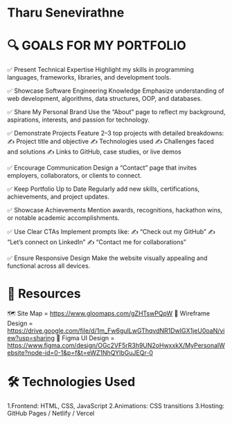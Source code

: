 # Tharu Senevirathne

# 🔍 GOALS FOR MY PORTFOLIO

✅ Present Technical Expertise
Highlight my skills in programming languages, frameworks, libraries, and development tools.

✅ Showcase Software Engineering Knowledge
Emphasize understanding of web development, algorithms, data structures, OOP, and databases.

✅ Share My Personal Brand
Use the “About” page to reflect my background, aspirations, interests, and passion for technology.

✅ Demonstrate Projects
Feature 2–3 top projects with detailed breakdowns:
    ✍️ Project title and objective
    ✍️ Technologies used
    ✍️ Challenges faced and solutions
    ✍️ Links to GitHub, case studies, or live demos

✅ Encourage Communication
Design a “Contact” page that invites employers, collaborators, or clients to connect.

✅ Keep Portfolio Up to Date
Regularly add new skills, certifications, achievements, and project updates.

✅ Showcase Achievements
Mention awards, recognitions, hackathon wins, or notable academic accomplishments.

✅ Use Clear CTAs
Implement prompts like:
    ✍️ “Check out my GitHub”
    ✍️ “Let’s connect on LinkedIn”
    ✍️ “Contact me for collaborations”

✅ Ensure Responsive Design
Make the website visually appealing and functional across all devices.

# 🧰 Resources

🗺️ Site Map = https://www.gloomaps.com/gZHTswPQpW
🎯 Wireframe Design = https://drive.google.com/file/d/1m_Fw6guILwGThqvdNR1DwIGX1jeU0oaN/view?usp=sharing
🎨 Figma UI Design = https://www.figma.com/design/OGc2VF5rR3h9UN2oHwxxkX/MyPersonalWebsite?node-id=0-1&p=f&t=eWZ1NhQYIbGuJEQr-0

# 🛠️ Technologies Used

1.Frontend: HTML, CSS, JavaScript
2.Animations: CSS transitions
3.Hosting: GitHub Pages / Netlify / Vercel

